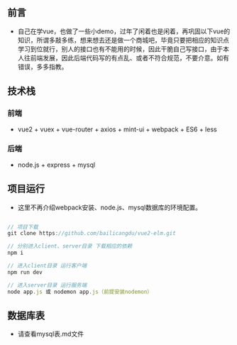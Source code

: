 ## 前言
- 自己在学vue，也做了一些小demo，过年了闲着也是闲着，再巩固以下vue的知识，所谓多敲多练，想来想去还是做一个商城吧，毕竟只要把相应的知识点学习到位就行，别人的接口也有不能用的时候，因此干脆自己写接口，由于本人往前端发展，因此后端代码写的有点乱、或者不符合规范，不要介意。如有错误，多多指教。

## 技术栈
### 前端
- vue2 + vuex + vue-router + axios + mint-ui + webpack + ES6 + less
### 后端
- node.js + express + mysql
## 项目运行
- 这里不再介绍webpack安装、node.js、mysql数据库的环境配置。
~~~JavaScript

// 项目下载
git clone https://github.com/bailicangdu/vue2-elm.git

// 分别进入client、server目录 下载相应的依赖
npm i

// 进入client目录 运行客户端
npm run dev

// 进入server目录 运行服务端
node app.js 或 nodemon app.js（前提安装nodemon）

~~~

## 数据库表
- 请查看mysql表.md文件


